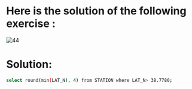 # Here is the solution of the following exercise :
![44](https://github.com/lamia-datalover/SQL_Hackerrank_exercises/assets/145395677/6cdb2e75-2f4d-4206-9780-ddf70e0433e6)
# Solution:
```bash
select round(min(LAT_N), 4) from STATION where LAT_N> 38.7780;
```
